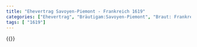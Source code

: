 ```yaml
---
title: "Ehevertrag Savoyen-Piemont - Frankreich 1619"
categories: ["Ehevertrag", "Bräutigam:Savoyen-Piemont", "Braut: Frankreich", "Eheschließung vollzogen?:Ja", "verschiedenkonfessionelle Ehe?:Nein", "Dynastie Bräutigam:Savoyen", "Akteur Bräutigam:Savoyen", "Akteur Braut:Bourbon (Frankreich)", "Textbezug?:nein", "Ständisch?:nein", "Ratifikation?:ja", "Sonstiges?:ja", "Bräutigam:Savoyen-Piemont", "Braut: Frankreich"]
tags: [ "1619"]
---
```

<!--more-->
{{<v36>}}